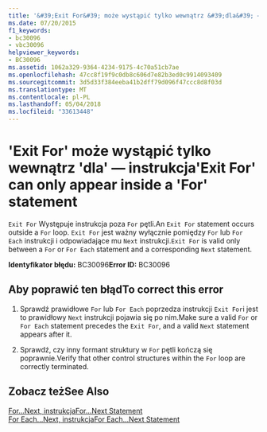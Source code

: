 ```yaml
---
title: '&#39;Exit For&#39; może wystąpić tylko wewnątrz &#39;dla&#39; — instrukcja'
ms.date: 07/20/2015
f1_keywords:
- bc30096
- vbc30096
helpviewer_keywords:
- BC30096
ms.assetid: 1062a329-9364-4234-9175-4c70a51cb7ae
ms.openlocfilehash: 47cc8f19f9c0db8c606d7e82b3ed0c9914093409
ms.sourcegitcommit: 3d5d33f384eeba41b2dff79d096f47ccc8d8f03d
ms.translationtype: MT
ms.contentlocale: pl-PL
ms.lasthandoff: 05/04/2018
ms.locfileid: "33613448"
---
```

# <a name="39exit-for39-can-only-appear-inside-a-39for39-statement"></a><span data-ttu-id="0efe3-102">&#39;Exit For&#39; może wystąpić tylko wewnątrz &#39;dla&#39; — instrukcja</span><span class="sxs-lookup"><span data-stu-id="0efe3-102">&#39;Exit For&#39; can only appear inside a &#39;For&#39; statement</span></span>
<span data-ttu-id="0efe3-103">`Exit For` Występuje instrukcja poza `For` pętli.</span><span class="sxs-lookup"><span data-stu-id="0efe3-103">An `Exit For` statement occurs outside a `For` loop.</span></span> <span data-ttu-id="0efe3-104">`Exit For` jest ważny wyłącznie pomiędzy `For` lub `For Each` instrukcji i odpowiadające mu `Next` instrukcji.</span><span class="sxs-lookup"><span data-stu-id="0efe3-104">`Exit For` is valid only between a `For` or `For Each` statement and a corresponding `Next` statement.</span></span>  
  
 <span data-ttu-id="0efe3-105">**Identyfikator błędu:** BC30096</span><span class="sxs-lookup"><span data-stu-id="0efe3-105">**Error ID:** BC30096</span></span>  
  
## <a name="to-correct-this-error"></a><span data-ttu-id="0efe3-106">Aby poprawić ten błąd</span><span class="sxs-lookup"><span data-stu-id="0efe3-106">To correct this error</span></span>  
  
1.  <span data-ttu-id="0efe3-107">Sprawdź prawidłowe `For` lub `For Each` poprzedza instrukcji `Exit For`i jest to prawidłowy `Next` instrukcji pojawia się po nim.</span><span class="sxs-lookup"><span data-stu-id="0efe3-107">Make sure a valid `For` or `For Each` statement precedes the `Exit For`, and a valid `Next` statement appears after it.</span></span>  
  
2.  <span data-ttu-id="0efe3-108">Sprawdź, czy inny formant struktury w `For` pętli kończą się poprawnie.</span><span class="sxs-lookup"><span data-stu-id="0efe3-108">Verify that other control structures within the `For` loop are correctly terminated.</span></span>  
  
## <a name="see-also"></a><span data-ttu-id="0efe3-109">Zobacz też</span><span class="sxs-lookup"><span data-stu-id="0efe3-109">See Also</span></span>  
 [<span data-ttu-id="0efe3-110">For...Next, instrukcja</span><span class="sxs-lookup"><span data-stu-id="0efe3-110">For...Next Statement</span></span>](../../visual-basic/language-reference/statements/for-next-statement.md)  
 [<span data-ttu-id="0efe3-111">For Each...Next, instrukcja</span><span class="sxs-lookup"><span data-stu-id="0efe3-111">For Each...Next Statement</span></span>](../../visual-basic/language-reference/statements/for-each-next-statement.md)

